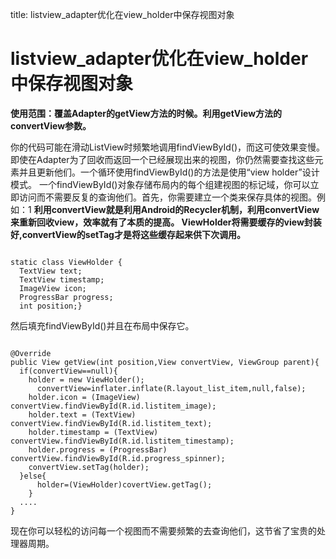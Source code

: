 title: listview_adapter优化在view_holder中保存视图对象 

#  listview_adapter优化在view_holder中保存视图对象 
**使用范围：覆盖Adapter的getView方法的时候。利用getView方法的convertView参数。**

你的代码可能在滑动ListView时频繁地调用findViewById()，而这可使效果变慢。即使在Adapter为了回收而返回一个已经展现出来的视图，你仍然需要查找这些元素并且更新他们。一个循环使用findViewById()的方法是使用“view holder”设计模式。
一个findViewById()对象存储布局内的每个组建视图的标记域，你可以立即访问而不需要反复的查询他们。首先，你需要建立一个类来保存具体的视图。例如：1
**利用convertView就是利用Android的Recycler机制，利用convertView来重新回收view，效率就有了本质的提高。
ViewHolder将需要缓存的view封装好,convertView的setTag才是将这些缓存起来供下次调用。**
```

static class ViewHolder {
  TextView text;
  TextView timestamp;
  ImageView icon;
  ProgressBar progress;
  int position;}

```
然后填充findViewById()并且在布局中保存它。
```

@Override
public View getView(int position,View convertView, ViewGroup parent){
  if(convertView==null){
	holder = new ViewHolder();
      convertView=inflater.inflate(R.layout_list_item,null,false);
	holder.icon = (ImageView) convertView.findViewById(R.id.listitem_image);
	holder.text = (TextView) convertView.findViewById(R.id.listitem_text);
	holder.timestamp = (TextView) convertView.findViewById(R.id.listitem_timestamp);
	holder.progress = (ProgressBar) convertView.findViewById(R.id.progress_spinner);
	convertView.setTag(holder);
  }else{
      holder=(ViewHolder)covertView.getTag();
    }
  ....
}

```
现在你可以轻松的访问每一个视图而不需要频繁的去查询他们，这节省了宝贵的处理器周期。